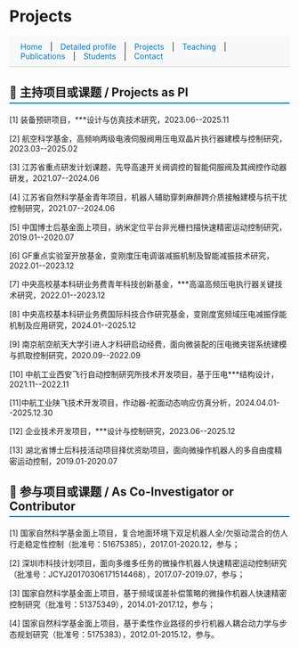 # Projects

<style>
  section {
    padding: 40px 20px;
    border-bottom: 1px solid #ddd;
  }

  #navbar a {
    margin: 0 10px;
    text-decoration: none;
    color: #007acc;
  }

  #navbar a:hover {
    text-decoration: underline;
  }

  h2 {
    border-bottom: 2px solid #007acc;
    padding-bottom: 5px;
  }
</style>


<!-- 添加顶部导航栏 -->
<div id="navbar" style="position: sticky; top: 0; background: #f8f8f8; padding: 10px; border-bottom: 1px solid #ccc;">
  <a href="index.html">Home</a> |
  <a href="Detailed profile.html">Detailed profile</a> |
  <a href="projects.html">Projects</a> |
  <a href="teaching.html">Teaching</a> |
  <a href="publications.html">Publications</a> |
  <a href="students.html">Students</a> |
  <a href="contact.html">Contact</a>
</div>

## 🚀 主持项目或课题 / Projects as PI

[1] 装备预研项目，***设计与仿真技术研究，2023.06--2025.11 

[2] 航空科学基金，高频响两级电液伺服阀用压电双晶片执行器建模与控制研究，2023.03--2025.02

[3] 江苏省重点研发计划课题，先导高速开关阀调控的智能伺服阀及其阀控作动器研发，2021.07--2024.06

[4] 江苏省自然科学基金青年项目，机器人辅助穿刺麻醉跨介质接触建模与抗干扰控制研究，2021.07--2024.06

[5] 中国博士后基金面上项目，纳米定位平台非光栅扫描快速精密运动控制研究，2019.01--2020.07

[6] GF重点实验室开放基金，变刚度压电调谐减振机制及智能减振技术研究，2022.01--2023.12

[7]	中央高校基本科研业务费青年科技创新基金，***高温高频压电执行器关键技术研究，2022.01--2023.12

[8] 中央高校基本科研业务费国际科技合作研究基金，变刚度宽频域压电减振俘能机制及应用研究，2024.01--2025.12

[9]	南京航空航天大学引进人才科研启动经费，面向微装配的压电微夹钳系统建模与抓取控制研究，2020.09--2022.09

[10] 中航工业西安飞行自动控制研究所技术开发项目，基于压电***结构设计，2021.11--2022.11

[11]中航工业陕飞技术开发项目，作动器-舵面动态响应仿真分析，2024.04.01--2025.12.30

[12] 企业技术开发项目，***设计与控制研究，2023.06--2025.12

[13] 湖北省博士后科技活动项目择优资助项目，面向微操作机器人的多自由度精密运动控制，2019.01-2020.07


## 🤝 参与项目或课题 / As Co-Investigator or Contributor

[1] 国家自然科学基金面上项目，复合地面环境下双足机器人全/欠驱动混合的仿人行走稳定性控制（批准号：51675385），2017.01-2020.12，参与；

[2] 深圳市科技计划项目，面向多维多任务的微操作机器人快速精密运动控制研究（批准号：JCYJ20170306171514468），2017.07-2019.07，参与；

[3] 国家自然科学基金面上项目，基于频域误差补偿策略的微操作机器人快速精密控制研究（批准号：51375349），2014.01-2017.12，参与；

[4] 国家自然科学基金面上项目，基于柔性作业路径的步行机器人耦合动力学与步态规划研究（批准号：5175383），2012.01-2015.12，参与。



